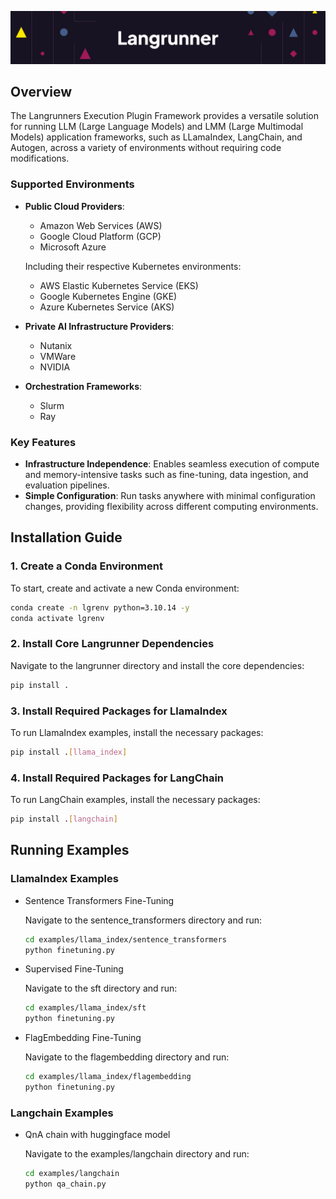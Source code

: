 ![Langrunner](images/title.png)

## Overview

The Langrunners Execution Plugin Framework provides a versatile solution for running LLM (Large Language Models) and LMM (Large Multimodal Models) application frameworks, such as LLamaIndex, LangChain, and Autogen, across a variety of environments without requiring code modifications.

### Supported Environments

- **Public Cloud Providers**:  
  - Amazon Web Services (AWS)  
  - Google Cloud Platform (GCP)  
  - Microsoft Azure  

  Including their respective Kubernetes environments:
  - AWS Elastic Kubernetes Service (EKS)  
  - Google Kubernetes Engine (GKE)  
  - Azure Kubernetes Service (AKS)  

- **Private AI Infrastructure Providers**:  
  - Nutanix  
  - VMWare  
  - NVIDIA  

- **Orchestration Frameworks**:  
  - Slurm  
  - Ray  

### Key Features

- **Infrastructure Independence**: Enables seamless execution of compute and memory-intensive tasks such as fine-tuning, data ingestion, and evaluation pipelines.
- **Simple Configuration**: Run tasks anywhere with minimal configuration changes, providing flexibility across different computing environments.


## Installation Guide

### 1. Create a Conda Environment

To start, create and activate a new Conda environment:

```bash
conda create -n lgrenv python=3.10.14 -y
conda activate lgrenv
```

### 2. Install Core Langrunner Dependencies

Navigate to the langrunner directory and install the core dependencies:

```bash
pip install .
```

### 3. Install Required Packages for LlamaIndex

To run LlamaIndex examples, install the necessary packages:

```bash
pip install .[llama_index]
```

### 4. Install Required Packages for LangChain

To run LangChain examples, install the necessary packages:

```bash
pip install .[langchain]
```

## Running Examples

### LlamaIndex Examples

- Sentence Transformers Fine-Tuning
  
  Navigate to the sentence_transformers directory and run:

  ```bash
  cd examples/llama_index/sentence_transformers
  python finetuning.py
  ```

- Supervised Fine-Tuning
  
  Navigate to the sft directory and run:

  ```bash
  cd examples/llama_index/sft
  python finetuning.py
  ```

- FlagEmbedding Fine-Tuning
  
  Navigate to the flagembedding directory and run:

  ```bash
  cd examples/llama_index/flagembedding
  python finetuning.py
  ```

### Langchain Examples

- QnA chain with huggingface model
  
  Navigate to the examples/langchain directory and run:

  ```bash
  cd examples/langchain
  python qa_chain.py
  ```
  
